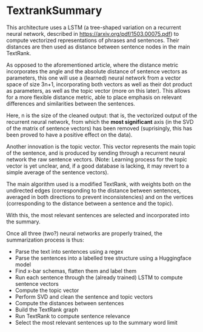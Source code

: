 # TextrankSummary

This architecture uses a LSTM (a tree-shaped variation on a recurrent neural network, described in https://arxiv.org/pdf/1503.00075.pdf) to compute vectorized representations of phrases and sentences. Their distances are then used as distance between sentence nodes in the main TextRank.

As opposed to the aforementioned article, where the distance metric incorporates the angle and the absolute distance of sentence vectors as parameters, this one will use a (learned) neural network from a vector space of size 3n+1, incorporating both vectors as well as their dot product as parameters, as well as the topic vector (more on this later). This allows for a more flexible distance metric, able to place emphasis on relevant differences and similarities between the sentences.

Here, n is the size of the cleaned output: that is, the vectorized output of the recurrent neural network, from which the **most significant** axis (in the SVD of the matrix of sentence vectors) has been removed (suprisingly, this has been proved to have a positive effect on the data).

Another innovation is the topic vector. This vector represents the main topic of the sentence, and is produced by sending through a recurrent neural network the raw sentence vectors. (Note: Learning process for the topic vector is yet unclear, and, if a good database is lacking, it may revert to a simple average of the sentence vectors).

The main algorithm used is a modified TextRank, with weights both on the undirected edges (corresponding to the distance between sentences, averaged in both directions to prevent inconsistencies) and on the vertices (corresponding to the distance between a sentence and the topic).

With this, the most relevant sentences are selected and incorporated into the summary.

Once all three (two?) neural networks are properly trained, the summarization process is thus:
  - Parse the text into sentences using a regex
  - Parse the sentences into a labelled tree structure using a Huggingface model
  - Find x-bar schemas, flatten them and label them
  - Run each sentence through the (already trained) LSTM to compute sentence vectors
  - Compute the topic vector
  - Perform SVD and clean the sentence and topic vectors
  - Compute the distances between sentences
  - Build the TextRank graph
  - Run TextRank to compute sentence relevance
  - Select the most relevant sentences up to the summary word limit
